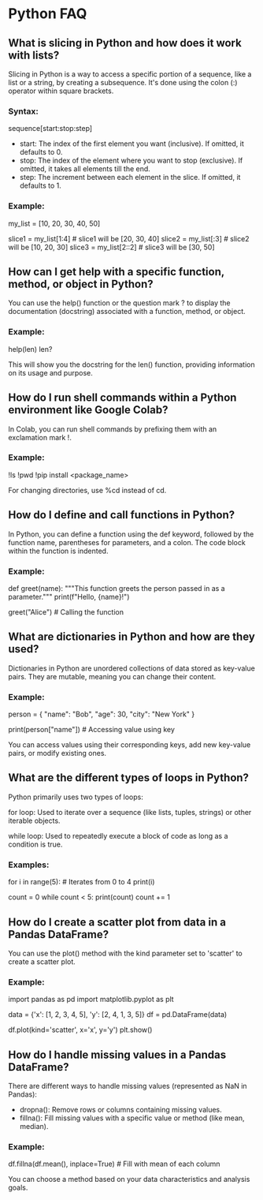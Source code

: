 # Python FAQ

## What is slicing in Python and how does it work with lists?

Slicing in Python is a way to access a specific portion of a sequence, like a list or a string, by creating a subsequence. It's done using the colon (:) operator within square brackets.

### Syntax:

sequence[start:stop:step]

- start: The index of the first element you want (inclusive). If omitted, it defaults to 0.
- stop: The index of the element where you want to stop (exclusive). If omitted, it takes all elements till the end.
- step: The increment between each element in the slice. If omitted, it defaults to 1.

### Example:

my_list = [10, 20, 30, 40, 50]

slice1 = my_list[1:4] # slice1 will be [20, 30, 40]
slice2 = my_list[:3] # slice2 will be [10, 20, 30]
slice3 = my_list[2::2] # slice3 will be [30, 50]

## How can I get help with a specific function, method, or object in Python?

You can use the help() function or the question mark ? to display the documentation (docstring) associated with a function, method, or object.

### Example:

help(len)
len?

This will show you the docstring for the len() function, providing information on its usage and purpose.

## How do I run shell commands within a Python environment like Google Colab?

In Colab, you can run shell commands by prefixing them with an exclamation mark !.

### Example:

!ls
!pwd
!pip install <package_name>

For changing directories, use %cd instead of cd.

## How do I define and call functions in Python?

In Python, you can define a function using the def keyword, followed by the function name, parentheses for parameters, and a colon. The code block within the function is indented.

### Example:

def greet(name):
"""This function greets the person passed in as a parameter."""
print(f"Hello, {name}!")

greet("Alice") # Calling the function

## What are dictionaries in Python and how are they used?

Dictionaries in Python are unordered collections of data stored as key-value pairs. They are mutable, meaning you can change their content.

### Example:

person = {
"name": "Bob",
"age": 30,
"city": "New York"
}

print(person["name"]) # Accessing value using key

You can access values using their corresponding keys, add new key-value pairs, or modify existing ones.

## What are the different types of loops in Python?

Python primarily uses two types of loops:

for loop: Used to iterate over a sequence (like lists, tuples, strings) or other iterable objects.

while loop: Used to repeatedly execute a block of code as long as a condition is true.

### Examples:

for i in range(5): # Iterates from 0 to 4
print(i)

count = 0
while count < 5:
print(count)
count += 1

## How do I create a scatter plot from data in a Pandas DataFrame?

You can use the plot() method with the kind parameter set to 'scatter' to create a scatter plot.

### Example:

import pandas as pd
import matplotlib.pyplot as plt

data = {'x': [1, 2, 3, 4, 5], 'y': [2, 4, 1, 3, 5]}
df = pd.DataFrame(data)

df.plot(kind='scatter', x='x', y='y')
plt.show()

## How do I handle missing values in a Pandas DataFrame?

There are different ways to handle missing values (represented as NaN in Pandas):

- dropna(): Remove rows or columns containing missing values.
- fillna(): Fill missing values with a specific value or method (like mean, median).

### Example:

df.fillna(df.mean(), inplace=True) # Fill with mean of each column

You can choose a method based on your data characteristics and analysis goals.
